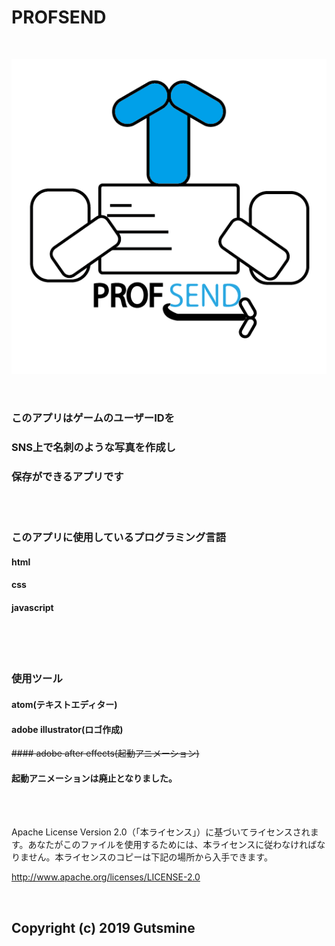 # PROFSEND

<br>

![profsend rogo](img-1.png)

<br>

### このアプリはゲームのユーザーIDを
### SNS上で名刺のような写真を作成し
### 保存ができるアプリです

<br>

<br>

### このアプリに使用しているプログラミング言語
#### html
#### css
#### javascript

<br>

<br>

<br>

### 使用ツール

#### atom(テキストエディター)

#### adobe illustrator(ロゴ作成)

~~#### adobe after effects(起動アニメーション)~~
#### 起動アニメーションは廃止となりました。

<br>

<br>

Apache License Version 2.0（「本ライセンス」）に基づいてライセンスされます。あなたがこのファイルを使用するためには、本ライセンスに従わなければなりません。本ライセンスのコピーは下記の場所から入手できます。

http://www.apache.org/licenses/LICENSE-2.0

<br>


## Copyright (c) 2019 Gutsmine

